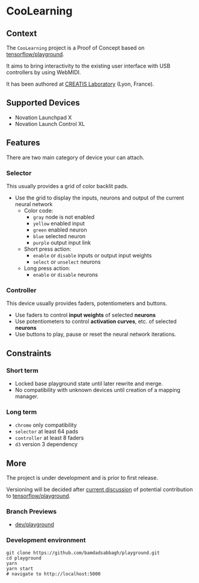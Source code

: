 # CooLearning

## Context

The `CooLearning` project is a Proof of Concept based
on [tensorflow/playground](https://github.com/tensorflow/playground).

It aims to bring interactivity to the existing user interface with USB controllers by using WebMIDI.

It has been authored at [CREATIS Laboratory](https://www.creatis.insa-lyon.fr/site7/fr) (Lyon, France).

## Supported Devices

- Novation Launchpad X
- Novation Launch Control XL

## Features

There are two main category of device your can attach.

### Selector

This usually provides a grid of color backlit pads.

- Use the grid to display the inputs, neurons and output of the current neural network
    - Color code:
        - `gray` node is not enabled
        - `yellow` enabled input
        - `green` enabled neuron
        - `blue` selected neuron
        - `purple` output input link
    - Short press action:
        - `enable` or `disable` inputs or output input weights
        - `select` or `unselect` neurons
    - Long press action:
        - `enable` or `disable` neurons

### Controller

This device usually provides faders, potentiometers and buttons.

- Use faders to control **input weights** of selected **neurons**
- Use potentiometers to control **activation curves**, etc. of selected **neurons**
- Use buttons to play, pause or reset the neural network iterations.

## Constraints

### Short term

- Locked base playground state until later rewrite and merge.
- No compatibility with unknown devices until creation of a mapping manager.

### Long term

- `chrome` only compatibility
- `selector` at least 64 pads
- `controller` at least 8 faders
- `d3` version 3 dependency

## More

The project is under development and is prior to first release.

Versioning will be decided after [current discussion](https://github.com/tensorflow/playground/issues/160) of potential
contribution to [tensorflow/playground](https://github.com/tensorflow/playground).

### Branch Previews

- [dev/playground](https://playground-git-dev-playground-bamdad.vercel.app)

### Development environment

```shell
git clone https://github.com/bamdadsabbagh/playground.git
cd playground
yarn
yarn start
# navigate to http://localhost:5000
```
